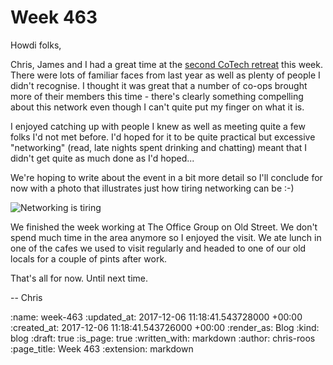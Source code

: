 Week 463
========

Howdi folks,

Chris, James and I had a great time at the [second CoTech retreat][wortley-hall-2017] this week. There were lots of familiar faces from last year as well as plenty of people I didn't recognise. I thought it was great that a number of co-ops brought more of their members this time - there's clearly something compelling about this network even though I can't quite put my finger on what it is.

I enjoyed catching up with people I knew as well as meeting quite a few folks I'd not met before. I'd hoped for it to be quite practical but excessive "networking" (read, late nights spent drinking and chatting) meant that I didn't get quite as much done as I'd hoped...

We're hoping to write about the event in a bit more detail so I'll conclude for now with a photo that illustrates just how tiring networking can be :-)

![Networking is tiring](/images/blog/2017-11-30-networking-is-tiring.jpg)

We finished the week working at The Office Group on Old Street. We don't spend much time in the area anymore so I enjoyed the visit. We ate lunch in one of the cafes we used to visit regularly and headed to one of our old locals for a couple of pints after work.

That's all for now. Until next time.

-- Chris

[wortley-hall-2017]: https://wiki.coops.tech/wiki/Wortley_Hall_2017

:name: week-463
:updated_at: 2017-12-06 11:18:41.543728000 +00:00
:created_at: 2017-12-06 11:18:41.543726000 +00:00
:render_as: Blog
:kind: blog
:draft: true
:is_page: true
:written_with: markdown
:author: chris-roos
:page_title: Week 463
:extension: markdown
